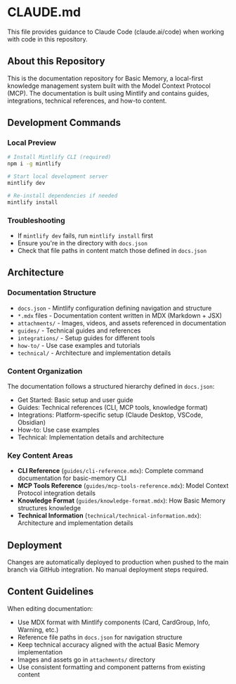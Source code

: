 # CLAUDE.md

This file provides guidance to Claude Code (claude.ai/code) when working with code in this repository.

## About this Repository

This is the documentation repository for Basic Memory, a local-first knowledge management system built with the Model Context Protocol (MCP). The documentation is built using Mintlify and contains guides, integrations, technical references, and how-to content.

## Development Commands

### Local Preview
```bash
# Install Mintlify CLI (required)
npm i -g mintlify

# Start local development server
mintlify dev

# Re-install dependencies if needed
mintlify install
```

### Troubleshooting
- If `mintlify dev` fails, run `mintlify install` first
- Ensure you're in the directory with `docs.json`
- Check that file paths in content match those defined in `docs.json`

## Architecture

### Documentation Structure
- `docs.json` - Mintlify configuration defining navigation and structure
- `*.mdx` files - Documentation content written in MDX (Markdown + JSX)
- `attachments/` - Images, videos, and assets referenced in documentation
- `guides/` - Technical guides and references
- `integrations/` - Setup guides for different tools
- `how-to/` - Use case examples and tutorials
- `technical/` - Architecture and implementation details

### Content Organization
The documentation follows a structured hierarchy defined in `docs.json`:
- Get Started: Basic setup and user guide
- Guides: Technical references (CLI, MCP tools, knowledge format)
- Integrations: Platform-specific setup (Claude Desktop, VSCode, Obsidian)
- How-to: Use case examples
- Technical: Implementation details and architecture

### Key Content Areas
- **CLI Reference** (`guides/cli-reference.mdx`): Complete command documentation for basic-memory CLI
- **MCP Tools Reference** (`guides/mcp-tools-reference.mdx`): Model Context Protocol integration details
- **Knowledge Format** (`guides/knowledge-format.mdx`): How Basic Memory structures knowledge
- **Technical Information** (`technical/technical-information.mdx`): Architecture and implementation details

## Deployment

Changes are automatically deployed to production when pushed to the main branch via GitHub integration. No manual deployment steps required.

## Content Guidelines

When editing documentation:
- Use MDX format with Mintlify components (Card, CardGroup, Info, Warning, etc.)
- Reference file paths in `docs.json` for navigation structure
- Keep technical accuracy aligned with the actual Basic Memory implementation
- Images and assets go in `attachments/` directory
- Use consistent formatting and component patterns from existing content